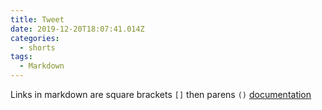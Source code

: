 ```yaml
---
title: Tweet
date: 2019-12-20T18:07:41.014Z
categories:
  - shorts
tags:
  - Markdown
---
```

Links in markdown are square brackets `[]` then parens `()` [documentation](https://daringfireball.net/projects/markdown/syntax#link)
